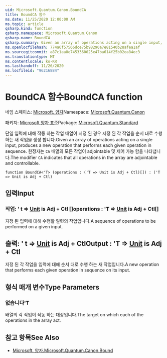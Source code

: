 ```yaml
---
uid: Microsoft.Quantum.Canon.BoundCA
title: BoundCA 함수
ms.date: 11/25/2020 12:00:00 AM
ms.topic: article
qsharp.kind: function
qsharp.namespace: Microsoft.Quantum.Canon
qsharp.name: BoundCA
qsharp.summary: Given an array of operations acting on a single input, produces a new operation that performs each given operation in sequence. The modifier `CA` indicates that all operations in the array are adjointable and controllable.
ms.openlocfilehash: 774a6f57566dce75b98290a7e81540b28afea1af
ms.sourcegitcommit: a87c1aa8e7453360025e47ba614f25b02ea84ec3
ms.translationtype: MT
ms.contentlocale: ko-KR
ms.lasthandoff: 11/26/2020
ms.locfileid: "96216884"
---
```

# <a name="boundca-function"></a><span data-ttu-id="9fb73-102">BoundCA 함수</span><span class="sxs-lookup"><span data-stu-id="9fb73-102">BoundCA function</span></span>

<span data-ttu-id="9fb73-103">네임 스페이스: [Microsoft. 양자](xref:Microsoft.Quantum.Canon)</span><span class="sxs-lookup"><span data-stu-id="9fb73-103">Namespace: [Microsoft.Quantum.Canon](xref:Microsoft.Quantum.Canon)</span></span>

<span data-ttu-id="9fb73-104">패키지: [Microsoft 양자 표준](https://nuget.org/packages/Microsoft.Quantum.Standard)</span><span class="sxs-lookup"><span data-stu-id="9fb73-104">Package: [Microsoft.Quantum.Standard](https://nuget.org/packages/Microsoft.Quantum.Standard)</span></span>


<span data-ttu-id="9fb73-105">단일 입력에 대해 작동 하는 작업 배열이 지정 된 경우 지정 된 각 작업을 순서 대로 수행 하는 새 작업을 생성 합니다.</span><span class="sxs-lookup"><span data-stu-id="9fb73-105">Given an array of operations acting on a single input, produces a new operation that performs each given operation in sequence.</span></span>
<span data-ttu-id="9fb73-106">한정자는 `CA` 배열의 모든 작업이 adjointable 및 제어 가능 함을 나타냅니다.</span><span class="sxs-lookup"><span data-stu-id="9fb73-106">The modifier `CA` indicates that all operations in the array are adjointable and controllable.</span></span>

```qsharp
function BoundCA<'T> (operations : ('T => Unit is Adj + Ctl)[]) : ('T => Unit is Adj + Ctl)
```


## <a name="input"></a><span data-ttu-id="9fb73-107">입력</span><span class="sxs-lookup"><span data-stu-id="9fb73-107">Input</span></span>

### <a name="operations--t--unit--is-adj--ctl"></a><span data-ttu-id="9fb73-108">작업: ' t => [Unit](xref:microsoft.quantum.lang-ref.unit)  is Adj + Ctl []</span><span class="sxs-lookup"><span data-stu-id="9fb73-108">operations : 'T => [Unit](xref:microsoft.quantum.lang-ref.unit)  is Adj + Ctl[]</span></span>

<span data-ttu-id="9fb73-109">지정 된 입력에 대해 수행할 일련의 작업입니다.</span><span class="sxs-lookup"><span data-stu-id="9fb73-109">A sequence of operations to be performed on a given input.</span></span>



## <a name="output--t--unit--is-adj--ctl"></a><span data-ttu-id="9fb73-110">출력: ' t => [Unit](xref:microsoft.quantum.lang-ref.unit)  is Adj + Ctl</span><span class="sxs-lookup"><span data-stu-id="9fb73-110">Output : 'T => [Unit](xref:microsoft.quantum.lang-ref.unit)  is Adj + Ctl</span></span>

<span data-ttu-id="9fb73-111">지정 된 각 작업을 입력에 대해 순서 대로 수행 하는 새 작업입니다.</span><span class="sxs-lookup"><span data-stu-id="9fb73-111">A new operation that performs each given operation in sequence on its input.</span></span>

## <a name="type-parameters"></a><span data-ttu-id="9fb73-112">형식 매개 변수</span><span class="sxs-lookup"><span data-stu-id="9fb73-112">Type Parameters</span></span>

### <a name="t"></a><span data-ttu-id="9fb73-113">없습니다</span><span class="sxs-lookup"><span data-stu-id="9fb73-113">'T</span></span>

<span data-ttu-id="9fb73-114">배열의 각 작업이 작동 하는 대상입니다.</span><span class="sxs-lookup"><span data-stu-id="9fb73-114">The target on which each of the operations in the array act.</span></span>

## <a name="see-also"></a><span data-ttu-id="9fb73-115">참고 항목</span><span class="sxs-lookup"><span data-stu-id="9fb73-115">See Also</span></span>

- [<span data-ttu-id="9fb73-116">Microsoft. 양자.</span><span class="sxs-lookup"><span data-stu-id="9fb73-116">Microsoft.Quantum.Canon.Bound</span></span>](xref:Microsoft.Quantum.Canon.Bound)
